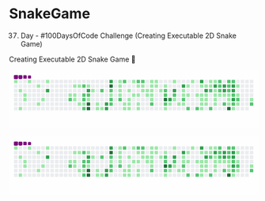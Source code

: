 # SnakeGame
37. Day - #100DaysOfCode Challenge (Creating Executable 2D Snake Game)

Creating Executable 2D Snake Game 🐍

![](https://raw.githubusercontent.com/Platane/snk/output/github-contribution-grid-snake.gif)

<picture>
  <source media="(prefers-color-scheme: dark)" srcset="(https://raw.githubusercontent.com/Platane/snk/output/github-contribution-grid-snake.gif)" />
<!--   <source media="(prefers-color-scheme: light)" srcset="(https://raw.githubusercontent.com/Platane/snk/output/github-contribution-grid-snake.gif)" /> -->
  <img alt="github-snake" src="https://raw.githubusercontent.com/Platane/snk/output/github-contribution-grid-snake.gif" />
</picture>


